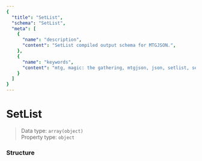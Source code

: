```yaml
---
{
  "title": "SetList",
  "schema": "SetList",
  "meta": [
    {
      "name": "description",
      "content": "SetList compiled output schema for MTGJSON.",
    },
    {
      "name": "keywords",
      "content": "mtg, magic: the gathering, mtgjson, json, setlist, set list",
    }
  ]
}
---
```


# SetList

> Data type: `array(object)`  
> Property type: `object`

### Structure

<GenerateTable/>